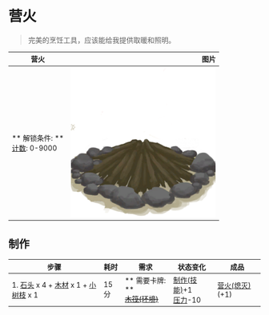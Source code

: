 # 营火  
> 完美的烹饪工具，应该能给我提供取暖和照明。  
  
  营火  |   图片   
 ----  |  ----:   
 ** 解锁条件: **<br>[计数](Counter.md): 0-9000  |  <img decoding="async" src="Sprite/CampfireExtinguished.png" href="a.md" style="max-width:300px;max-height:300px;">   
  
## 制作  
步骤  |  耗时  |  需求  |  状态变化  |  成品  
----  |  ----  |  ----  |  ----  |  ----  
1. [石头](Stone.md) x 4 + [木材](Wood.md) x 1 + [小树枝](Sticks.md) x 1  |  15分  |  ** 需要卡牌: **<br>~~[木筏(环境)](Env_Raft.md)~~  |  [制作(技能)](Skill_Crafting.md)+1<br>[压力](Stress.md)-10  |  [营火(熄灭)](CampfireExtinguished.md)(+1)  


<script>document.title="营火 - 卡牌生存百科 Card Survival Wiki";</script>